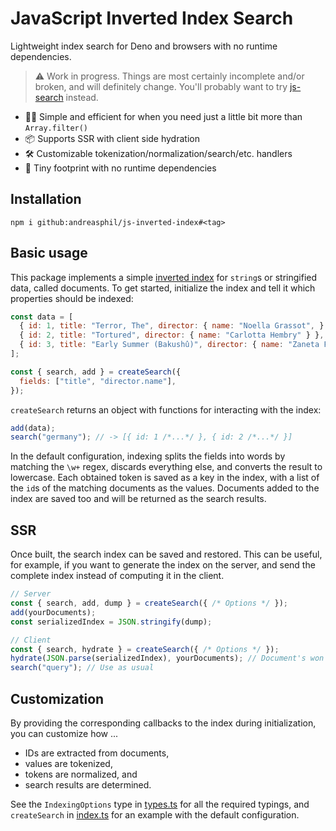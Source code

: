# JavaScript Inverted Index Search

Lightweight index search for Deno and browsers with no runtime dependencies.

> ⚠️ Work in progress. Things are most certainly incomplete and/or broken, and will definitely change. You'll probably want to try [js-search](https://github.com/bvaughn/js-search) instead.

- 🏃‍♂️ Simple and efficient for when you need just a little bit more than `Array.filter()`
- 📦 Supports SSR with client side hydration
- 🛠 Customizable tokenization/normalization/search/etc. handlers
- 🐛 Tiny footprint with no runtime dependencies

## Installation

```
npm i github:andreasphil/js-inverted-index#<tag>
```

## Basic usage

This package implements a simple [inverted index](https://en.wikipedia.org/wiki/Inverted_index) for `string`s or stringified data, called documents. To get started, initialize the index and tell it which properties should be indexed:

```js
const data = [
  { id: 1, title: "Terror, The", director: { name: "Noella Grassot", } },
  { id: 2, title: "Tortured", director: { name: "Carlotta Hembry" } },
  { id: 3, title: "Early Summer (Bakushû)", director: { name: "Zaneta Flaubert" } },
];

const { search, add } = createSearch({
  fields: ["title", "director.name"],
});
```

`createSearch` returns an object with functions for interacting with the index:

```js
add(data);
search("germany"); // -> [{ id: 1 /*...*/ }, { id: 2 /*...*/ }]
```

In the default configuration, indexing splits the fields into words by matching the `\w+` regex, discards everything else, and converts the result to lowercase. Each obtained token is saved as a key in the index, with a list of the `id`s of the matching documents as the values. Documents added to the index are saved too and will be returned as the search results.

## SSR

Once built, the search index can be saved and restored. This can be useful, for example, if you want to generate the index on the server, and send the complete index instead of computing it in the client.

```js
// Server
const { search, add, dump } = createSearch({ /* Options */ });
add(yourDocuments);
const serializedIndex = JSON.stringify(dump);

// Client
const { search, hydrate } = createSearch({ /* Options */ });
hydrate(JSON.parse(serializedIndex), yourDocuments); // Document's won't be included in the dump
search("query"); // Use as usual
```

## Customization

By providing the corresponding callbacks to the index during initialization, you can customize how ...

- IDs are extracted from documents,
- values are tokenized,
- tokens are normalized, and
- search results are determined.

See the `IndexingOptions` type in [types.ts](src/types.ts) for all the required typings, and `createSearch` in [index.ts](src/index.ts) for an example with the default configuration.
